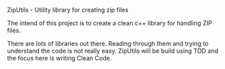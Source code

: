 ZipUtils - Utility library for creating zip files

The intend of this project is to create a clean c++ library for handling ZIP files. 

There are lots of libraries out there. Reading through them and trying to understand the code is not really easy. 
ZipUtils will be build using TDD and the focus here is writing Clean Code.